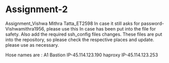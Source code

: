 # Assignment-2
Assignment_Vishwa Mithra Tatta_ET2598
In case it still asks for password-Vishwamithra1956, please use this 
In case has been put into the file for safety.
Also add the required ssh_config files changes. These files are put into the repository, so please check the respective places and update.
please use as necessary.

Hose names are :
A1
Bastion IP-45.114.123.190
haproxy IP-45.114.123.253


